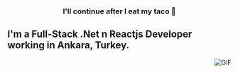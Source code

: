 
<h3 align="center">I'll continue after I eat my taco 🌮</h3>
<h2>I'm a Full-Stack .Net n Reactjs Developer working in Ankara, Turkey.</h2><img align="right" alt="GIF" src="https://media.giphy.com/media/836HiJc7pgzy8iNXCn/giphy.gif">
